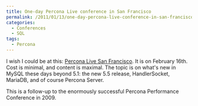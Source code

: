 ```yaml
---
title: One-day Percona Live conference in San Francisco
permalink: /2011/01/13/one-day-percona-live-conference-in-san-francisco/
categories:
  - Conferences
  - SQL
tags:
  - Percona
---
```

I wish I could be at this: [Percona Live San Francisco][1]. It is on February 16th. Cost is minimal, and content is maximal. The topic is on what's new in MySQL these days beyond 5.1: the new 5.5 release, HandlerSocket, MariaDB, and of course Percona Server.

This is a follow-up to the enormously successful Percona Performance Conference in 2009.

 [1]: http://www.percona.com/events/percona-live-san-francisco-2011/
